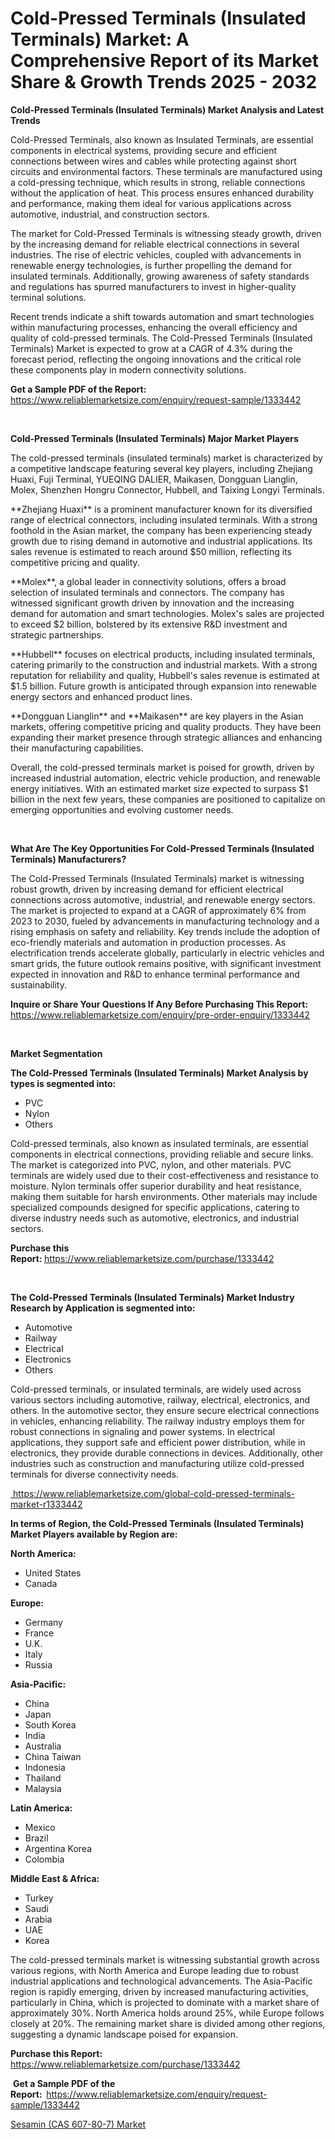<p><h1>Cold-Pressed Terminals (Insulated Terminals) Market: A Comprehensive Report of its Market Share & Growth Trends 2025 - 2032</h1></p><p><strong>Cold-Pressed Terminals (Insulated Terminals) Market Analysis and Latest Trends</strong></p>
<p><p>Cold-Pressed Terminals, also known as Insulated Terminals, are essential components in electrical systems, providing secure and efficient connections between wires and cables while protecting against short circuits and environmental factors. These terminals are manufactured using a cold-pressing technique, which results in strong, reliable connections without the application of heat. This process ensures enhanced durability and performance, making them ideal for various applications across automotive, industrial, and construction sectors.</p><p>The market for Cold-Pressed Terminals is witnessing steady growth, driven by the increasing demand for reliable electrical connections in several industries. The rise of electric vehicles, coupled with advancements in renewable energy technologies, is further propelling the demand for insulated terminals. Additionally, growing awareness of safety standards and regulations has spurred manufacturers to invest in higher-quality terminal solutions.</p><p>Recent trends indicate a shift towards automation and smart technologies within manufacturing processes, enhancing the overall efficiency and quality of cold-pressed terminals. The Cold-Pressed Terminals (Insulated Terminals) Market is expected to grow at a CAGR of 4.3% during the forecast period, reflecting the ongoing innovations and the critical role these components play in modern connectivity solutions.</p></p>
<p><strong>Get a Sample PDF of the Report:&nbsp;</strong> <a href="https://www.reliablemarketsize.com/enquiry/request-sample/1333442?utm_campaign=3223&utm_medium=2&utm_source=Github&utm_content=ia&utm_term=03042025&utm_id=cold-pressed-terminals-insulated-terminals">https://www.reliablemarketsize.com/enquiry/request-sample/1333442</a></p>
<p>&nbsp;</p>
<p><strong>Cold-Pressed Terminals (Insulated Terminals) Major Market Players</strong></p>
<p><p>The cold-pressed terminals (insulated terminals) market is characterized by a competitive landscape featuring several key players, including Zhejiang Huaxi, Fuji Terminal, YUEQING DALIER, Maikasen, Dongguan Lianglin, Molex, Shenzhen Hongru Connector, Hubbell, and Taixing Longyi Terminals.</p><p>**Zhejiang Huaxi** is a prominent manufacturer known for its diversified range of electrical connectors, including insulated terminals. With a strong foothold in the Asian market, the company has been experiencing steady growth due to rising demand in automotive and industrial applications. Its sales revenue is estimated to reach around $50 million, reflecting its competitive pricing and quality.</p><p>**Molex**, a global leader in connectivity solutions, offers a broad selection of insulated terminals and connectors. The company has witnessed significant growth driven by innovation and the increasing demand for automation and smart technologies. Molex's sales are projected to exceed $2 billion, bolstered by its extensive R&D investment and strategic partnerships.</p><p>**Hubbell** focuses on electrical products, including insulated terminals, catering primarily to the construction and industrial markets. With a strong reputation for reliability and quality, Hubbell's sales revenue is estimated at $1.5 billion. Future growth is anticipated through expansion into renewable energy sectors and enhanced product lines.</p><p>**Dongguan Lianglin** and **Maikasen** are key players in the Asian markets, offering competitive pricing and quality products. They have been expanding their market presence through strategic alliances and enhancing their manufacturing capabilities.</p><p>Overall, the cold-pressed terminals market is poised for growth, driven by increased industrial automation, electric vehicle production, and renewable energy initiatives. With an estimated market size expected to surpass $1 billion in the next few years, these companies are positioned to capitalize on emerging opportunities and evolving customer needs.</p></p>
<p>&nbsp;</p>
<p><strong>What Are The Key Opportunities For Cold-Pressed Terminals (Insulated Terminals) Manufacturers?</strong></p>
<p><p>The Cold-Pressed Terminals (Insulated Terminals) market is witnessing robust growth, driven by increasing demand for efficient electrical connections across automotive, industrial, and renewable energy sectors. The market is projected to expand at a CAGR of approximately 6% from 2023 to 2030, fueled by advancements in manufacturing technology and a rising emphasis on safety and reliability. Key trends include the adoption of eco-friendly materials and automation in production processes. As electrification trends accelerate globally, particularly in electric vehicles and smart grids, the future outlook remains positive, with significant investment expected in innovation and R&D to enhance terminal performance and sustainability.</p></p>
<p><strong>Inquire or Share Your Questions If Any Before Purchasing This Report:</strong> <a href="https://www.reliablemarketsize.com/enquiry/pre-order-enquiry/1333442?utm_campaign=3223&utm_medium=2&utm_source=Github&utm_content=ia&utm_term=03042025&utm_id=cold-pressed-terminals-insulated-terminals">https://www.reliablemarketsize.com/enquiry/pre-order-enquiry/1333442</a></p>
<p>&nbsp;</p>
<p><strong>Market Segmentation</strong></p>
<p><strong>The Cold-Pressed Terminals (Insulated Terminals) Market Analysis by types is segmented into:</strong></p>
<p><ul><li>PVC</li><li>Nylon</li><li>Others</li></ul></p>
<p><p>Cold-pressed terminals, also known as insulated terminals, are essential components in electrical connections, providing reliable and secure links. The market is categorized into PVC, nylon, and other materials. PVC terminals are widely used due to their cost-effectiveness and resistance to moisture. Nylon terminals offer superior durability and heat resistance, making them suitable for harsh environments. Other materials may include specialized compounds designed for specific applications, catering to diverse industry needs such as automotive, electronics, and industrial sectors.</p></p>
<p><strong>Purchase this Report:&nbsp;</strong><a href="https://www.reliablemarketsize.com/purchase/1333442?utm_campaign=3223&utm_medium=2&utm_source=Github&utm_content=ia&utm_term=03042025&utm_id=cold-pressed-terminals-insulated-terminals">https://www.reliablemarketsize.com/purchase/1333442</a></p>
<p>&nbsp;</p>
<p><strong>The Cold-Pressed Terminals (Insulated Terminals) Market Industry Research by Application is segmented into:</strong></p>
<p><ul><li>Automotive</li><li>Railway</li><li>Electrical</li><li>Electronics</li><li>Others</li></ul></p>
<p><p>Cold-pressed terminals, or insulated terminals, are widely used across various sectors including automotive, railway, electrical, electronics, and others. In the automotive sector, they ensure secure electrical connections in vehicles, enhancing reliability. The railway industry employs them for robust connections in signaling and power systems. In electrical applications, they support safe and efficient power distribution, while in electronics, they provide durable connections in devices. Additionally, other industries such as construction and manufacturing utilize cold-pressed terminals for diverse connectivity needs.</p></p>
<p><a href="https://www.reliablemarketsize.com/global-cold-pressed-terminals-market-r1333442?utm_campaign=3223&utm_medium=2&utm_source=Github&utm_content=ia&utm_term=03042025&utm_id=cold-pressed-terminals-insulated-terminals">&nbsp;https://www.reliablemarketsize.com/global-cold-pressed-terminals-market-r1333442</a></p>
<p><strong>In terms of Region, the Cold-Pressed Terminals (Insulated Terminals) Market Players available by Region are:</strong></p>
<p>
    <p> <strong> North America: </strong>
        <ul>
            <li>United States</li>
            <li>Canada</li>
        </ul>
        </p> 
    <p> <strong> Europe: </strong>
        <ul>
            <li>Germany</li>
            <li>France</li>
            <li>U.K.</li>
            <li>Italy</li>
            <li>Russia</li>
        </ul>
        </p> 
    <p> <strong> Asia-Pacific: </strong>
        <ul>
            <li>China</li>
            <li>Japan</li>
            <li>South Korea</li>
            <li>India</li>
            <li>Australia</li>
            <li>China Taiwan</li>
            <li>Indonesia</li>
            <li>Thailand</li>
            <li>Malaysia</li>
        </ul>
        </p> 
    <p> <strong> Latin America: </strong>
        <ul>
            <li>Mexico</li>
            <li>Brazil</li>
            <li>Argentina Korea</li>
            <li>Colombia</li>
        </ul>
        </p> 
    <p> <strong> Middle East & Africa: </strong>
        <ul>
            <li>Turkey</li>
            <li>Saudi</li>
            <li>Arabia</li>
            <li>UAE</li>
            <li>Korea</li>
        </ul>
    </p>
    </p>
<p><p>The cold-pressed terminals market is witnessing substantial growth across various regions, with North America and Europe leading due to robust industrial applications and technological advancements. The Asia-Pacific region is rapidly emerging, driven by increased manufacturing activities, particularly in China, which is projected to dominate with a market share of approximately 30%. North America holds around 25%, while Europe follows closely at 20%. The remaining market share is divided among other regions, suggesting a dynamic landscape poised for expansion.</p></p>
<p><strong>Purchase this Report: </strong><a href="https://www.reliablemarketsize.com/purchase/1333442?utm_campaign=3223&utm_medium=2&utm_source=Github&utm_content=ia&utm_term=03042025&utm_id=cold-pressed-terminals-insulated-terminals">https://www.reliablemarketsize.com/purchase/1333442</a></p>
<p>&nbsp;<strong>Get a Sample PDF of the Report:&nbsp;&nbsp;</strong><a href="https://www.reliablemarketsize.com/enquiry/request-sample/1333442?utm_campaign=3223&utm_medium=2&utm_source=Github&utm_content=ia&utm_term=03042025&utm_id=cold-pressed-terminals-insulated-terminals">https://www.reliablemarketsize.com/enquiry/request-sample/1333442</a></p>
<p><strong></strong></p>
<p><p><a href="https://github.com/kaloyhboosh/Market-Research-Report-List-1/blob/main/sesamin-cas-607-80-7-market.md?utm_campaign=3223&utm_medium=2&utm_source=Github&utm_content=ia&utm_term=03042025&utm_id=cold-pressed-terminals-insulated-terminals">Sesamin (CAS 607-80-7) Market</a></p></p>